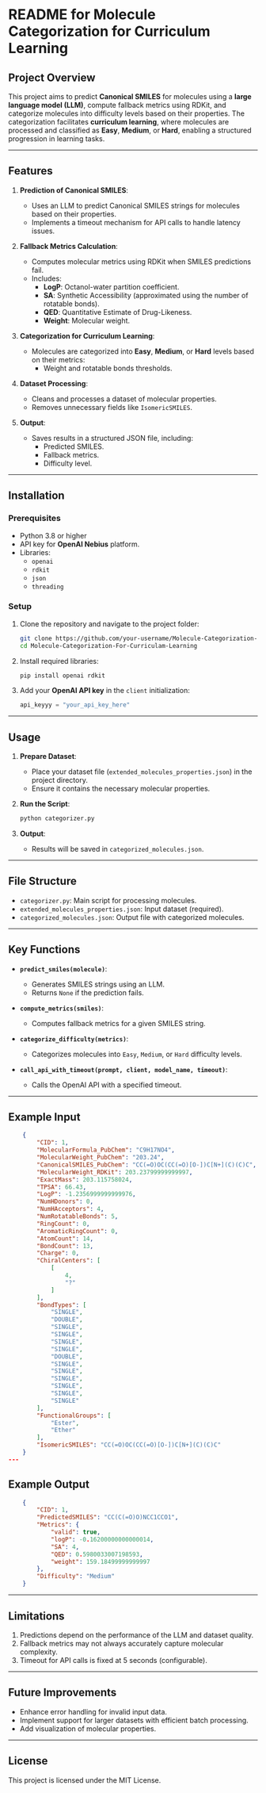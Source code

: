 # README for Molecule Categorization for Curriculum Learning

## Project Overview

This project aims to predict **Canonical SMILES** for molecules using a **large language model (LLM)**, compute fallback metrics using RDKit, and categorize molecules into difficulty levels based on their properties. The categorization facilitates **curriculum learning**, where molecules are processed and classified as **Easy**, **Medium**, or **Hard**, enabling a structured progression in learning tasks.

---

## Features

1. **Prediction of Canonical SMILES**:
   - Uses an LLM to predict Canonical SMILES strings for molecules based on their properties.
   - Implements a timeout mechanism for API calls to handle latency issues.

2. **Fallback Metrics Calculation**:
   - Computes molecular metrics using RDKit when SMILES predictions fail.
   - Includes:
     - **LogP**: Octanol-water partition coefficient.
     - **SA**: Synthetic Accessibility (approximated using the number of rotatable bonds).
     - **QED**: Quantitative Estimate of Drug-Likeness.
     - **Weight**: Molecular weight.

3. **Categorization for Curriculum Learning**:
   - Molecules are categorized into **Easy**, **Medium**, or **Hard** levels based on their metrics:
     - Weight and rotatable bonds thresholds.

4. **Dataset Processing**:
   - Cleans and processes a dataset of molecular properties.
   - Removes unnecessary fields like `IsomericSMILES`.

5. **Output**:
   - Saves results in a structured JSON file, including:
     - Predicted SMILES.
     - Fallback metrics.
     - Difficulty level.

---

## Installation

### Prerequisites
- Python 3.8 or higher
- API key for **OpenAI Nebius** platform.
- Libraries:
  - `openai`
  - `rdkit`
  - `json`
  - `threading`

### Setup
1. Clone the repository and navigate to the project folder:
   ```bash
   git clone https://github.com/your-username/Molecule-Categorization-For-Curriculam-Learning.git
   cd Molecule-Categorization-For-Curriculam-Learning
   ```
2. Install required libraries:
   ```bash
   pip install openai rdkit
   ```
3. Add your **OpenAI API key** in the `client` initialization:
   ```python
   api_keyyy = "your_api_key_here"
   ```

---

## Usage

1. **Prepare Dataset**:
   - Place your dataset file (`extended_molecules_properties.json`) in the project directory.
   - Ensure it contains the necessary molecular properties.

2. **Run the Script**:
   ```bash
   python categorizer.py
   ```

3. **Output**:
   - Results will be saved in `categorized_molecules.json`.

---

## File Structure

- `categorizer.py`: Main script for processing molecules.
- `extended_molecules_properties.json`: Input dataset (required).
- `categorized_molecules.json`: Output file with categorized molecules.

---

## Key Functions

- **`predict_smiles(molecule)`**:
  - Generates SMILES strings using an LLM.
  - Returns `None` if the prediction fails.

- **`compute_metrics(smiles)`**:
  - Computes fallback metrics for a given SMILES string.

- **`categorize_difficulty(metrics)`**:
  - Categorizes molecules into `Easy`, `Medium`, or `Hard` difficulty levels.

- **`call_api_with_timeout(prompt, client, model_name, timeout)`**:
  - Calls the OpenAI API with a specified timeout.

---

## Example Input

```json
    {
        "CID": 1,
        "MolecularFormula_PubChem": "C9H17NO4",
        "MolecularWeight_PubChem": "203.24",
        "CanonicalSMILES_PubChem": "CC(=O)OC(CC(=O)[O-])C[N+](C)(C)C",
        "MolecularWeight_RDKit": 203.23799999999997,
        "ExactMass": 203.115758024,
        "TPSA": 66.43,
        "LogP": -1.2356999999999976,
        "NumHDonors": 0,
        "NumHAcceptors": 4,
        "NumRotatableBonds": 5,
        "RingCount": 0,
        "AromaticRingCount": 0,
        "AtomCount": 14,
        "BondCount": 13,
        "Charge": 0,
        "ChiralCenters": [
            [
                4,
                "?"
            ]
        ],
        "BondTypes": [
            "SINGLE",
            "DOUBLE",
            "SINGLE",
            "SINGLE",
            "SINGLE",
            "SINGLE",
            "DOUBLE",
            "SINGLE",
            "SINGLE",
            "SINGLE",
            "SINGLE",
            "SINGLE",
            "SINGLE"
        ],
        "FunctionalGroups": [
            "Ester",
            "Ether"
        ],
        "IsomericSMILES": "CC(=O)OC(CC(=O)[O-])C[N+](C)(C)C"
    }
---
```
## Example Output

```json
    {
        "CID": 1,
        "PredictedSMILES": "CC(C(=O)O)NCC1CCO1",
        "Metrics": {
            "valid": true,
            "logP": -0.16200000000000014,
            "SA": 4,
            "QED": 0.5980033007198593,
            "weight": 159.18499999999997
        },
        "Difficulty": "Medium"
    }
```

---

## Limitations

1. Predictions depend on the performance of the LLM and dataset quality.
2. Fallback metrics may not always accurately capture molecular complexity.
3. Timeout for API calls is fixed at 5 seconds (configurable).

---

## Future Improvements

- Enhance error handling for invalid input data.
- Implement support for larger datasets with efficient batch processing.
- Add visualization of molecular properties.

---

## License

This project is licensed under the MIT License. 
